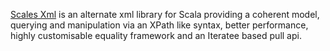 [Scales Xml][sx] is an alternate xml library for Scala providing a coherent model, querying and manipulation via an XPath like syntax, better performance, highly customisable equality framework and an Iteratee based pull api.

[sx]: https://github.com/chris-twiner/scalesXml
